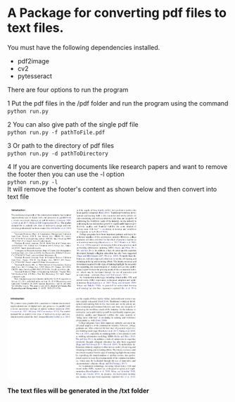 # A Package for converting pdf files to text files.

You must have the following dependencies installed.
 - pdf2image
 - cv2
 - pytesseract
  
There are four options to run the program

1 Put the pdf files in the /pdf folder and run the program using the command<br>
      `python run.py`

2 You can also give path of the single pdf file<br>
      `python run.py -f pathToFile.pdf`

3 Or path to the directory of pdf files<br>
      `python run.py -d pathToDirectory`

4 If you are converting documents like research papers and want to remove the footer
  then you can use the -l option
     <br>`python run.py -l`   
       It will remove the footer's content as shown below and then convert into text file

<p float="left">
  <img src="https://github.com/Kartik33/pdf2text/blob/master/sample/Screenshot%20from%202020-08-15%2017-35-47.png" width="300" />
  <img src=https://github.com/Kartik33/pdf2text/blob/master/sample/Screenshot%20from%202020-08-15%2017-36-07.png width="300" /> 
</p>

**The text files will be generated in the /txt folder** 
